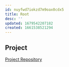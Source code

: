 ```yaml
---
id: nuyfwd7iokzd7m9oax0cdx5
title: Root
desc: ''
updated: 1679542207182
created: 1661538521294
---
```

## Project

[Project Repository](https://github.com/Mjvolk3/Dendron-Template)
